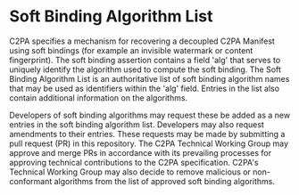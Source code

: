 # Soft Binding Algorithm List

C2PA specifies a mechanism for recovering a decoupled C2PA Manifest using soft bindings (for example an invisible watermark or content fingerprint). The soft binding assertion contains a field 'alg' that serves to uniquely identify the algorithm used to compute the soft binding. The Soft Binding Algorithm List is an authoritative list of soft binding algorithm names that may be used as identifiers within the 'alg' field. Entries in the list also contain additional information on the algorithms.

Developers of soft binding algorithms may request these be added as a new entries in the soft binding algorithm list. Developers may also request amendments to their entries. These requests may be made by submitting a pull request (PR) in this repository. The C2PA Technical Working Group may approve and merge PRs in accordance with its prevailing processes for approving technical contributions to the C2PA specification. C2PA's Technical Working Group may also decide to remove malicious or non-conformant algorithms from the list of approved soft binding algorithms.